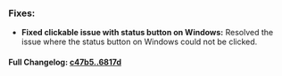 ### **Fixes:**
- **Fixed clickable issue with status button on Windows:** Resolved the issue where the status button on Windows could not be clicked.

#### **Full Changelog:** [c47b5..6817d](https://github.com/mediar-ai/screenpipe/compare/c47b5..6817d)

